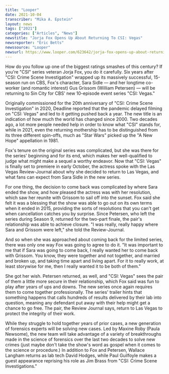 ```yaml
---
title: "Looper"
date: 2021-10-04
transcriber: "Mika A. Epstein"
layout: news
tags: ["2021"]
categories: ["Articles", "News"]
newstitle: "Jorja Fox Opens Up About Returning To CSI: Vegas"
newsreporter: "Eric Betts"
newssource: "Looper"
newsurl: https://www.looper.com/623642/jorja-fox-opens-up-about-returning-to-csi-vegas/
---
```


How do you follow up one of the biggest ratings smashes of this century? If you're "CSI" series veteran Jorja Fox, you do it carefully. Six years after "CSI: Crime Scene Investigation" wrapped up its massively successful, 15-season run on CBS, Fox's character, Sara Sidle — and her longtime co-worker (and romantic interest) Gus Grissom (William Petersen) — will be returning to Sin City for CBS' new 10-episode event series "CSI: Vegas."

Originally commissioned for the 20th anniversary of "CSI: Crime Scene Investigation" in 2020, Deadline reported that the pandemic delayed filming on "CSI: Vegas" and led to it getting pushed back a year. The new title is an indication of how much the world has changed since 2000. Two decades ago, a lot more people needed help in order to know what "CSI" stands for, while in 2021, even the returning mothership has to be distinguished from its three different spin-offs, much as "Star Wars" picked up the "A New Hope" appellation in 1981.

Fox's tenure on the original series was complicated, but she was there for the series' beginning and for its end, which makes her well-qualified to judge what might make a sequel a worthy endeavor. Now that "CSI: Vegas" is finally set to premiere in early October, the actress spoke with the Las Vegas Review-Journal about why she decided to return to Las Vegas, and what fans can expect from Sara Sidle in the new series.

For one thing, the decision to come back was complicated by where Sara ended the show, and how pleased the actress was with her resolution, which saw her reunite with Grissom to sail off into the sunset. Fox said she felt it was a blessing that the show was able to go out on its own terms when it ended in 2015, providing the sorts of resolutions that you can't get when cancellation catches you by surprise. Since Petersen, who left the series during Season 9, returned for the two-part finale, the pair's relationship was able to achieve closure. "I was really, really happy where Sara and Grissom were left," she told the Review-Journal.

And so when she was approached about coming back for the limited series, there was only one way Fox was going to agree to do it. "It was important to me that if Sara was going to come back, I really wanted her to come back with Grissom. You know, they were together and not together, and married and broken up, and taking time apart and living apart. For it to really work, at least storywise for me, then I really wanted it to be both of them."

She got her wish. Petersen returned, as well, and "CSI: Vegas" sees the pair of them a little more secure in their relationship, which Fox said was fun to play after years of ups and downs. The new series once again requires them to come together professionally. The series' trailer hints that something happens that calls hundreds of results delivered by their lab into question, meaning any defendant put away with their help might get a chance to go free. The pair, the Review Journal says, return to Las Vegas to protect the integrity of their work.

While they struggle to hold together years of prior cases, a new generation of forensics experts will be solving new cases. Led by Maxine Roby (Paula Newsome), the new team will take advantage of a variety of breakthroughs made in the science of forensics over the last two decades to solve new crimes (just maybe don't take the show's word as gospel when it comes to the science or procedure.) In addition to Fox and Petersen, Wallace Langham returns as lab tech David Hodges, while Paul Guilfoyle makes a guest appearance reprising his role as Jim Brass from "CSI: Crime Scene Investigations."
